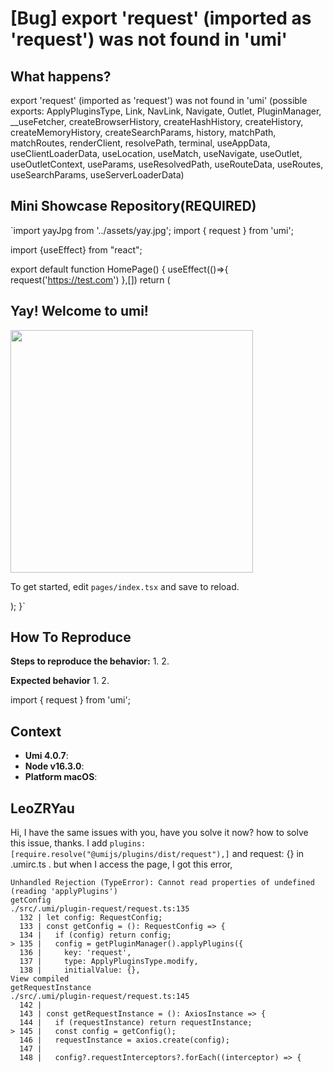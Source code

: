 # [Bug] export 'request' (imported as 'request') was not found in 'umi'

<!--
⚠️ ⚠️ ⚠️ 注意：讨论和提问请到讨论区（https://github.com/umijs/umi/discussions），否则会被直接关掉。 ⚠️ ⚠️ ⚠️
-->
<!--
感谢您向我们反馈问题，为了高效的解决问题，我们期望你能提供以下信息：
-->

## What happens?

<!-- A clear and concise description of what the bug is. -->
<!-- 清晰的描述下遇到的问题。-->

export 'request' (imported as 'request') was not found in 'umi' (possible exports: ApplyPluginsType, Link, NavLink, Navigate, Outlet, PluginManager, \_\_useFetcher, createBrowserHistory, createHashHistory, createHistory, createMemoryHistory, createSearchParams, history, matchPath, matchRoutes, renderClient, resolvePath, terminal, useAppData, useClientLoaderData, useLocation, useMatch, useNavigate, useOutlet, useOutletContext, useParams, useResolvedPath, useRouteData, useRoutes, useSearchParams, useServerLoaderData)

## Mini Showcase Repository(REQUIRED)

`import yayJpg from '../assets/yay.jpg';
import { request } from 'umi';

import {useEffect} from "react";

export default function HomePage() {
useEffect(()=>{
request('https://test.com')
},[])
return (
<div>
<h2>Yay! Welcome to umi!</h2>
<p>
<img src={yayJpg} width="388"/>
</p>
<p>
To get started, edit <code>pages/index.tsx</code> and save to reload.
</p>
</div>
);
}`

<!-- 为节约大家的时间，无复现步骤的 ISSUE 会被关闭，提供之后再 REOPEN -->
<!-- https://github.com/YOUR_REPOSITORY_URL -->

## How To Reproduce

**Steps to reproduce the behavior:** 1. 2.

**Expected behavior** 1. 2.

<!-- 请提供复现链接/步骤，错误日志以及相关配置 -->

import { request } from 'umi';

## Context

- **Umi 4.0.7**:
- **Node v16.3.0**:
- **Platform macOS**:

## LeoZRYau

Hi, I have the same issues with you, have you solve it now? how to solve this issue, thanks.
I add `plugins: [require.resolve("@umijs/plugins/dist/request"),]` and request: {} in .umirc.ts . but when I access the page, I got this error,

```
Unhandled Rejection (TypeError): Cannot read properties of undefined (reading 'applyPlugins')
getConfig
./src/.umi/plugin-request/request.ts:135
  132 | let config: RequestConfig;
  133 | const getConfig = (): RequestConfig => {
  134 |   if (config) return config;
> 135 |   config = getPluginManager().applyPlugins({
  136 |     key: 'request',
  137 |     type: ApplyPluginsType.modify,
  138 |     initialValue: {},
View compiled
getRequestInstance
./src/.umi/plugin-request/request.ts:145
  142 |
  143 | const getRequestInstance = (): AxiosInstance => {
  144 |   if (requestInstance) return requestInstance;
> 145 |   const config = getConfig();
  146 |   requestInstance = axios.create(config);
  147 |
  148 |   config?.requestInterceptors?.forEach((interceptor) => {
```
